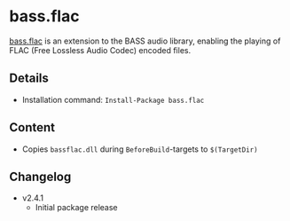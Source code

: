 bass.flac
===

[bass.flac] is an extension to the BASS audio library, enabling the playing of FLAC (Free Lossless Audio Codec) encoded files.

Details
---
  - Installation command: ``Install-Package bass.flac``

Content
---
  - Copies ``bassflac.dll`` during ``BeforeBuild``-targets to ``$(TargetDir)``

Changelog
---
  - v2.4.1
      - Initial package release

[bass.flac]:       http://www.un4seen.com/bass.html